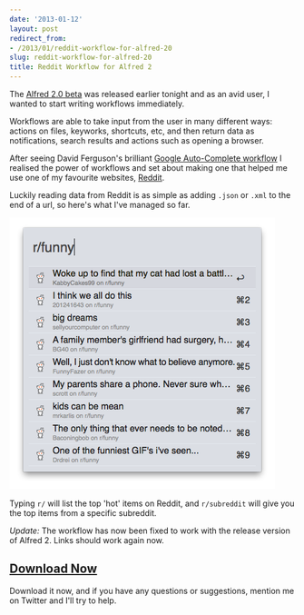 ```yaml
---
date: '2013-01-12'
layout: post
redirect_from:
- /2013/01/reddit-workflow-for-alfred-20
slug: reddit-workflow-for-alfred-20
title: Reddit Workflow for Alfred 2
---
```


The [Alfred 2.0 beta](http://blog.alfredapp.com/2013/01/12/first-alfred-v2-beta-now-available-for-mega-supporters/) was released earlier tonight and as an avid user, I wanted to start writing workflows immediately.

Workflows are able to take input from the user in many different ways: actions on files, keyworks, shortcuts, etc, and then return data as notifications, search results and actions such as opening a browser.

After seeing David Ferguson's brilliant [Google Auto-Complete workflow](http://jdfwarrior.tumblr.com/post/40354870777/a-few-alfred-2-workflows-to-get-you-started) I realised the power of workflows and set about making one that helped me use one of my favourite websites, [Reddit](http://reddit.com/).

Luckily reading data from Reddit is as simple as adding `.json` or `.xml` to the end of a url, so here's what I've managed so far.

![Reddit for Alfred](images/alfred-reddit.png)

Typing `r/` will list the top 'hot' items on Reddit, and `r/subreddit` will give you the top items from a specific subreddit.

*Update:* The workflow has now been fixed to work with the release version of Alfred 2. Links should work again now.

<div class="download">
  <a href="/assets/downloads/Reddit.alfredworkflow.zip"><h2>Download Now</h2></a>
</div>

Download it now, and if you have any questions or suggestions, mention me on Twitter and I'll try to help.